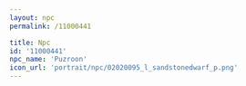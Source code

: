 ```yaml
---
layout: npc
permalink: /11000441

title: Npc
id: '11000441'
npc_name: 'Puzroon'
icon_url: 'portrait/npc/02020095_l_sandstonedwarf_p.png'
---
```

